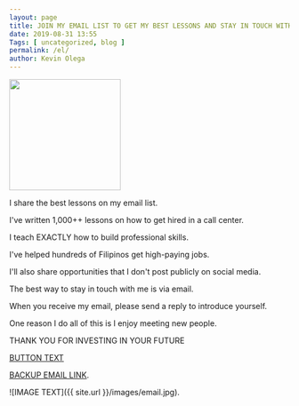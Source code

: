 ```yaml
--- 
layout: page 
title: JOIN MY EMAIL LIST TO GET MY BEST LESSONS AND STAY IN TOUCH WITH ME
date: 2019-08-31 13:55
Tags: [ uncategorized, blog ]
permalink: /el/ 
author: Kevin Olega 
--- 
```


<img src="{{ site.url }}/images/2019-07-Kevin-Gray.jpg" width="200">

I share the best lessons on my email list.

I've written 1,000++ lessons on how to get hired in a call center.

I teach EXACTLY how to build professional skills.

I've helped hundreds of Filipinos get high-paying jobs.

I'll also share opportunities that I don't post publicly on social media.

The best way to stay in touch with me is via email.

When you receive my email, please send a reply to introduce yourself.

One reason I do all of this is I enjoy meeting new people. 

THANK YOU FOR INVESTING IN YOUR FUTURE

<a href="https://sendfox.com/callcentertrainingtips" class="button focus">BUTTON TEXT</a>

[BACKUP EMAIL LINK](https://sendfox.com/callcentertrainingtips).

![IMAGE TEXT]({{ site.url }}/images/email.jpg).

<script async>(function(s,u,m,o,j,v){j=u.createElement(m);v=u.getElementsByTagName(m)[0];j.async=1;j.src=o;j.dataset.sumoSiteId='3544a69c272c9a0f8aebfa25b68ded195fc5c7b5bed67851024278b62231c636';v.parentNode.insertBefore(j,v)})(window,document,'script','//load.sumo.com/');</script>